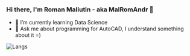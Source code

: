 ### Hi there, I'm Roman Maliutin - aka MalRomAndr 👋

- 🌱 I’m currently learning Data Science
- 💬 Ask me about programming for AutoCAD, I understand something about it =)

![Langs](https://github-readme-stats.vercel.app/api/top-langs/?username=MalRomAndr&layout=compact)
<!--
**MalRomAndr/MalRomAndr** is a ✨ _special_ ✨ repository because its `README.md` (this file) appears on your GitHub profile.

Here are some ideas to get you started:

- 🔭 I’m currently working on ...
- 🌱 I’m currently learning ...
- 👯 I’m looking to collaborate on ...
- 🤔 I’m looking for help with ...
- 💬 Ask me about ...
- 📫 How to reach me: ...
- 😄 Pronouns: ...
- ⚡ Fun fact: ...
-->
